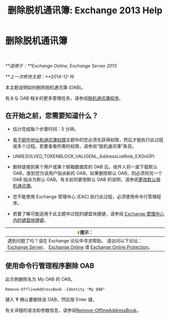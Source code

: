﻿---
title: '删除脱机通讯簿: Exchange 2013 Help'
TOCTitle: 删除脱机通讯簿
ms:assetid: d69f1e8a-b3cb-4739-90cd-85ea450d06f3
ms:mtpsurl: https://technet.microsoft.com/zh-cn/library/Bb124744(v=EXCHG.150)
ms:contentKeyID: 50491636
ms.date: 01/11/2018
mtps_version: v=EXCHG.150
ms.translationtype: HT
---

# 删除脱机通讯簿

 

_**适用于：**Exchange Online, Exchange Server 2013_

_**上一次修改主题：**2014-12-16_

本主题说明如何删除脱机通讯簿 (OAB)。

有关与 OAB 相关的更多管理任务，请参阅[脱机通讯簿程序](offline-address-book-procedures-exchange-2013-help.md)。

## 在开始之前，您需要知道什么？

  - 估计完成每个步骤时间：5 分钟。

  - [电子邮件地址和通讯簿权限](email-address-and-address-book-permissions-exchange-2013-help.md)主题中的您必须先获得权限，然后才能执行此过程或多个过程。若要查看所需的权限，请参阅“脱机通讯簿”条目。

  - UNRESOLVED\_TOKENBLOCK\_VAL(GENL\_AddressListRole\_EXOnOP)

  - 删除链接到某个用户或某个邮箱数据库的 OAB 后，收件人将一直下载默认 OAB，直到您为该用户指派新的 OAB。如果删除默认 OAB，则必须将另一个 OAB 指派为默认 OAB。有关如何更改默认 OAB 的说明，请参阅[更改默认脱机通讯簿](change-the-default-offline-address-book-exchange-2013-help.md)。

  - 您不能使用 Exchange 管理中心 (EAC) 执行此过程，必须使用命令行管理程序。

  - 若要了解可能适用于此主题中过程的键盘快捷键，请参阅 [Exchange 管理中心内的键盘快捷键](keyboard-shortcuts-in-the-exchange-admin-center-exchange-online-protection-help.md)。

<table>
<thead>
<tr class="header">
<th><img src="images/Bb124558.tip(EXCHG.150).gif" title="提示" alt="提示" />提示：</th>
</tr>
</thead>
<tbody>
<tr class="odd">
<td>遇到问题了吗？请在 Exchange 论坛中寻求帮助。 请访问以下论坛：<a href="https://go.microsoft.com/fwlink/p/?linkid=60612">Exchange Server</a>、 <a href="https://go.microsoft.com/fwlink/p/?linkid=267542">Exchange Online</a> 或 <a href="https://go.microsoft.com/fwlink/p/?linkid=285351">Exchange Online Protection</a>。</td>
</tr>
</tbody>
</table>


## 使用命令行管理程序删除 OAB

此示例删除名为 My OAB 的 OAB。

    Remove-OfflineAddressBook -Identity "My OAB"

键入 **Y** 确认要删除该 OAB，然后按 Enter 键。

有关详细的语法和参数信息，请参阅[Remove-OfflineAddressBook](https://technet.microsoft.com/zh-cn/library/bb123594\(v=exchg.150\))。


